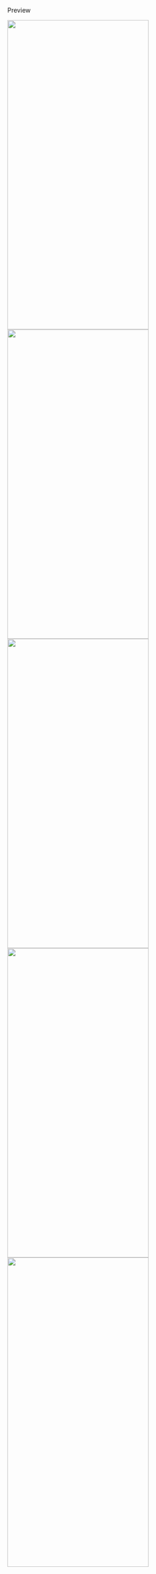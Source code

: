 
Preview

<img src="https://github.com/mgl47/find/assets/105434230/498d5640-b5d6-473b-9d2b-ace21318b12e" width="320" height="700">
<img src="https://github.com/mgl47/find/assets/105434230/75007931-56f9-4f6a-9a3d-918b0c3c7ff3" width="320" height="700">
<img src="https://github.com/mgl47/find/assets/105434230/6ab41f55-4f7e-47cb-8e38-351060cd506a" width="320" height="700">
<img src="https://github.com/mgl47/find/assets/105434230/27897c40-3a9e-47ff-99a9-e7fdd48e0a30" width="320" height="700">
<img src="https://github.com/mgl47/find/assets/105434230/7e2330cd-e710-4c7f-be6d-8116893a9dc0" width="320" height="700">
